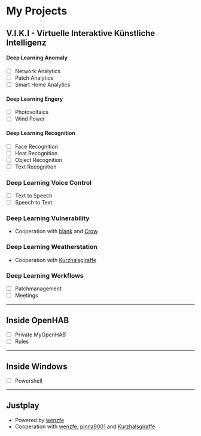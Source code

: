 # My Projects
## V.I.K.I - Virtuelle Interaktive Künstliche Intelligenz 
#### Deep Learning Anomaly
- [ ] Network Analytics
- [ ] Patch Analytics
- [ ] Smart Home Analytics
#### Deep Learning Engery
- [ ] Photovoltaics
- [ ] Wind Power
#### Deep Learning Recognition
- [ ] Face Recognition
- [ ] Heat Recognition
- [ ] Object Recognition
- [ ] Text Recognition
### Deep Learning Voice Control
- [ ] Text to Speech
- [ ] Speech to Text
### Deep Learning Vulnerability
- Cooperation with [blank](https://github.com/blanks-hub) and [Crow](https://github.com/InfoSec-Crow)
### Deep Learning Weatherstation
- Cooperation with [Kurzhalsgiraffe](https://github.com/Kurzhalsgiraffe)
### Deep Learning Workflows
- [ ] Patchmanagement
- [ ] Meetings
---
## Inside OpenHAB
- [ ] Private MyOpenHAB
- [ ] Rules
---
## Inside Windows
- [ ] Powershell
---
## Justplay
- Powered by [wenzfe](https://github.com/wenzfe)
- Cooperation with [wenzfe](https://github.com/wenzfe), [pinna9001](https://github.com/pinna9001) and [Kurzhalsgiraffe](https://github.com/Kurzhalsgiraffe)

<!--
**fotox/fotox** is a ✨ _special_ ✨ repository because its `README.md` (this file) appears on your GitHub profile.

Here are some ideas to get you started:

- 🔭 I’m currently working on ...
- 🌱 I’m currently learning ...
- 👯 I’m looking to collaborate on ...
- 🤔 I’m looking for help with ...
- 💬 Ask me about ...
- 📫 How to reach me: ...
- 😄 Pronouns: ...
- ⚡ Fun fact: ...
-->
